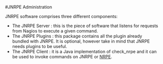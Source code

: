#JNRPE Administration

JNRPE software comprises three different components:

 * The JNRPE Server : this is the piece of software that listens for requests from Nagios to execute a given command. 
 * The JNRPE Plugins : this package contains all the plugin already bundled with JNRPE. It is optional, however take in mind that JNRPE needs plugins to be useful.
 * The JNRPE Client : it is a Java implementation of check_nrpe and it can be used to invoke commands on JNRPE or [NRPE](http://exchange.nagios.org/directory/Addons/Monitoring-Agents/NRPE--2D-Nagios-Remote-Plugin-Executor/details).